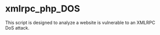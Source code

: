 # xmlrpc_php_DOS
This script is designed to analyze a website is vulnerable to an XMLRPC DoS attack.
